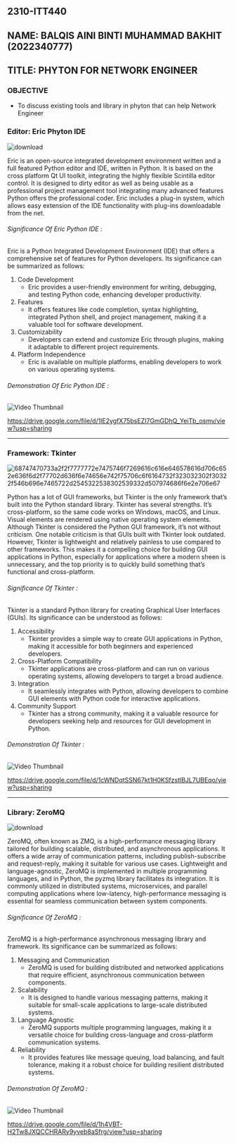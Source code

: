 ## 2310-ITT440
## NAME:  BALQIS AINI BINTI MUHAMMAD BAKHIT (2022340777) 
## TITLE: PHYTON FOR NETWORK ENGINEER
### OBJECTIVE
- To discuss existing tools and library in phyton that can help Network Engineer

### Editor: Eric Phyton IDE
![download](https://github.com/addff/2310-ITT440/assets/146956790/4f65cb47-dbe0-48c3-8da7-a0b2364f55b5)

Eric is an open-source integrated development environment written and a full featured Python editor and IDE, written in Python. It is based on the cross platform Qt UI toolkit, integrating the highly flexible Scintilla editor control. It is designed to dirty editor as well as being usable as a professional project management tool integrating many advanced features Python offers the professional coder. Eric includes a plug-in system, which allows easy extension of the IDE functionality with plug-ins downloadable from the net. 

###### Significance Of Eric Python IDE :
Eric is a Python Integrated Development Environment (IDE) that offers a comprehensive set of features for Python developers. Its significance can be summarized as follows:
1) Code Development
   - Eric provides a user-friendly environment for writing, debugging, and testing Python code, enhancing developer productivity.
2) Features
   - It offers features like code completion, syntax highlighting, integrated Python shell, and project management, making it a valuable tool for software development.
3) Customizability
   - Developers can extend and customize Eric through plugins, making it adaptable to different project requirements.
4) Platform Independence
   - Eric is available on multiple platforms, enabling developers to work on various operating systems.

###### Demonstration Of Eric Python IDE : 
![Video Thumbnail](https://github.com/addff/2310-ITT440/assets/146956790/ba0a0940-0670-4ba1-88e9-c815b8976d45)

https://drive.google.com/file/d/1lE2ygfX75bsEZI7GmGDhQ_YeiTb_osmv/view?usp=sharing
________________________________________________________________________________________________________________________________________
### Framework: Tkinter
![68747470733a2f2f7777772e7475746f7269616c616e646578616d706c652e636f6d2f77702d636f6e74656e742f75706c6f6164732f323032302f30322f546b696e7465722d2545322538302539332d507974686f6e2e706e67](https://github.com/addff/2310-ITT440/assets/146956790/0975cefb-51e6-46a8-abff-46d6ab5c0f13)

Python has a lot of GUI frameworks, but Tkinter is the only framework that’s built into the Python standard library. Tkinter has several strengths. It’s cross-platform, so the same code works on Windows, macOS, and Linux. Visual elements are rendered using native operating system elements. Although Tkinter is considered the Python GUI framework, it’s not without criticism. One notable criticism is that GUIs built with Tkinter look outdated. However, Tkinter is lightweight and relatively painless to use compared to other frameworks. This makes it a compelling choice for building GUI applications in Python, especially for applications where a modern sheen is unnecessary, and the top priority is to quickly build something that’s functional and cross-platform.

###### Significance Of Tkinter :
Tkinter is a standard Python library for creating Graphical User Interfaces (GUIs). Its significance can be understood as follows:
1) Accessibility
   - Tkinter provides a simple way to create GUI applications in Python, making it accessible for both beginners and experienced developers.
2) Cross-Platform Compatibility
   - Tkinter applications are cross-platform and can run on various operating systems, allowing developers to target a broad audience.
3) Integration
   - It seamlessly integrates with Python, allowing developers to combine GUI elements with Python code for interactive applications.
4) Community Support
   - Tkinter has a strong community, making it a valuable resource for developers seeking help and resources for GUI development in Python.

###### Demonstration Of Tkinter : 
![Video Thumbnail](https://github.com/addff/2310-ITT440/assets/146956790/ba0a0940-0670-4ba1-88e9-c815b8976d45)

https://drive.google.com/file/d/1cWNDqtSSN67kt1H0KSfzstlBJL7UBEqo/view?usp=sharing
________________________________________________________________________________________________________________________________________
### Library: ZeroMQ
![download](https://github.com/addff/2310-ITT440/assets/146956790/8d8c6658-4eca-46bd-98e8-dd37d9507415)

ZeroMQ, often known as ZMQ, is a high-performance messaging library tailored for building scalable, distributed, and asynchronous applications. It offers a wide array of communication patterns, including publish-subscribe and request-reply, making it suitable for various use cases. Lightweight and language-agnostic, ZeroMQ is implemented in multiple programming languages, and in Python, the pyzmq library facilitates its integration. It is commonly utilized in distributed systems, microservices, and parallel computing applications where low-latency, high-performance messaging is essential for seamless communication between system components.

###### Significance Of ZeroMQ :
ZeroMQ is a high-performance asynchronous messaging library and framework. Its significance can be summarized as follows:
1) Messaging and Communication
   - ZeroMQ is used for building distributed and networked applications that require efficient, asynchronous communication between components.
2) Scalability
   - It is designed to handle various messaging patterns, making it suitable for small-scale applications to large-scale distributed systems.
3) Language Agnostic
   - ZeroMQ supports multiple programming languages, making it a versatile choice for building cross-language and cross-platform communication systems.
4) Reliability
   - It provides features like message queuing, load balancing, and fault tolerance, making it a robust choice for building resilient distributed systems.

###### Demonstration Of ZeroMQ : 
![Video Thumbnail](https://github.com/addff/2310-ITT440/assets/146956790/ba0a0940-0670-4ba1-88e9-c815b8976d45)

https://drive.google.com/file/d/1h4VBT-H2Tw8JXQCCHRARy9yveb8aSfrg/view?usp=sharing
